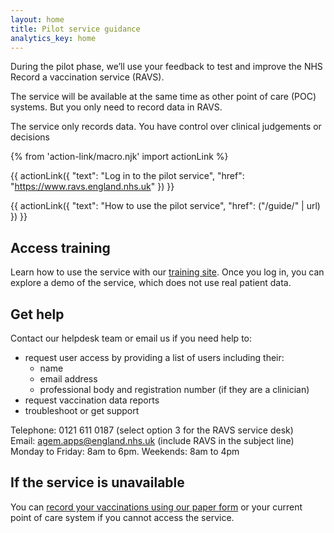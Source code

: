 ```yaml
---
layout: home
title: Pilot service guidance
analytics_key: home
---
```


During the pilot phase, we’ll use your feedback to test and improve the NHS Record a vaccination service (RAVS).

The service will be available at the same time as other point of care (POC) systems. But you only need to record data in RAVS.

The service only records data. You have control over clinical judgements or decisions

{% from 'action-link/macro.njk' import actionLink %}

{{ actionLink({
  "text": "Log in to the pilot service",
  "href": "https://www.ravs.england.nhs.uk"
}) }}

{{ actionLink({
  "text": "How to use the pilot service",
  "href": ("/guide/" | url)
}) }}

## Access training

Learn how to use the service with our  [training site](https://www.ravs-training.england.nhs.uk/). Once you log in, you can explore a demo of the service, which does not use real patient data.

## Get help

Contact our helpdesk team or email us if you need help to:

* request user access by providing a list of users including their:
  * name
  * email address
  * professional body and registration number (if they are a clinician)
* request vaccination data reports
* troubleshoot or get support

Telephone: 0121 611 0187 (select option 3 for the RAVS service desk)<br>
Email: [agem.apps@england.nhs.uk](mailto:agem.apps@england.nhs.uk) (include RAVS in the subject line)<br>
Monday to Friday: 8am to 6pm. Weekends: 8am to 4pm

## If the service is unavailable

You can [record your vaccinations using our paper form](/files/record-a-vaccination.docx) or your current point of care system if you cannot access the service.
